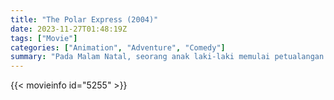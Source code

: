 ```yaml
---
title: "The Polar Express (2004)"
date: 2023-11-27T01:48:19Z
tags: ["Movie"]
categories: ["Animation", "Adventure", "Comedy"]
summary: "Pada Malam Natal, seorang anak laki-laki memulai petualangan ajaib ke Kutub Utara dengan Polar Express, sambil belajar tentang persahabatan, keberanian, dan semangat Natal."
---
```


<mux-player stream-type="on-demand"
src="https://kp3d-my.sharepoint.com/personal/ryoo_kp3d_onmicrosoft_com/_layouts/15/download.aspx?share=EW9txNChdW5MjQoPMEtKFSoB5BPURlQNGGFcWba0XxvgDg" prefer-playback="mse" controls>

</mux-player>


{{< movieinfo id="5255" >}}

<script src="https://cdn.jsdelivr.net/npm/@mux/mux-player"></script>

 <script type="application/ld+json ">
{
"@context": "https://schema.org/",
"@type": "VideoObject",
"name": "The Polar Express (2004)",
"contentUrl": "https://stream.mux.com/Ag8ygGikd7ZT6JMMuCBe4y2UJS62xeH7qnUOmx1JQ800.m3u8",
"thumbnailUrl": "https://www.themoviedb.org/t/p/original/jPduSD4WN0wSsCTKjXEeBW8ImHr.jpg?width=314&fit_mode=preserve&time=25",
"uploadDate": "2023-11-27T01:48:19Z",
}

</script>